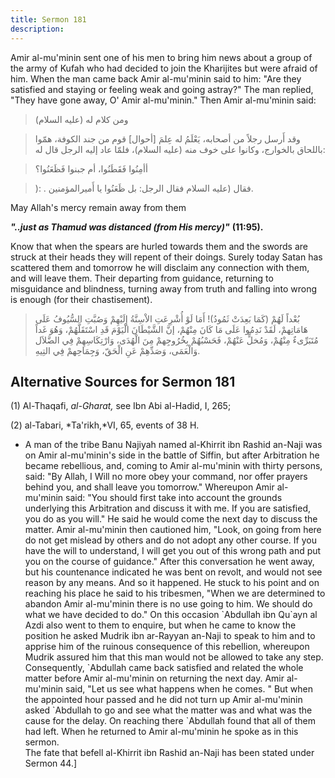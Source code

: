 ```yaml
---
title: Sermon 181
description: 
---
```


Amir al-mu\'minin sent one of his men to bring him news about a group of
the army of Kufah who had decided to join the Kharijites but were afraid
of him.  When the man came back Amir al-mu\'minin said to him:
\"Are they satisfied and staying or feeling weak and going astray?\" The
man replied, \"They have gone away, O\' Amir al-mu\'minin.\" Then Amir
al-mu\'minin said:

> ومن كلام له (عليه السلام)

> وقد أَرسل رجلاً من أصحابه، يَعْلَمُ له عِلمَ \[أحوال\] قوم من جند الكوفة، همّوا
> باللحاق بالخوارج، وكانوا على خوف منه (عليه السلام)، فلمّا عاد إليه
> الرجل قال له:

> أأمِنُوا فَقَطَنُوا، أم جبنوا فَظَعَنُوا؟

> ): . فقال (عليه السلام فقال الرجل: بل ظَعَنُوا يا أَميرالمؤمنين.

May Allah\'s mercy remain away from them

***"..just as Thamud was distanced (from His mercy)"*** **(11:95).**

Know that when the spears are hurled towards them and the swords are
struck at their heads they will repent of their doings. Surely today
Satan has scattered them and tomorrow he will disclaim any connection
with them, and will leave them. Their departing from guidance, returning
to misguidance and blindness, turning away from truth and falling into
wrong is enough (for their chastisement).

> بُعْداً لَهُمْ (كَمَا بَعِدَتْ ثَمُودُ)! أَمَا لَوْ أُشْرِعَتِ الاْسِنَّةُ إِلَيْهِمْ وَصُبَّتِ السُّيُوفُ عَلَى
> هَامَاتِهمْ، لَقَدْ نَدِمُوا عَلَى مَا كَانَ مِنْهُمْ، إنَّ الشَّيْطَانَ الْيَوْمَ قَدِ اسْتَقَلَّهُمْ، وَهُوَ
> غَداً مُتَبَرِّىءٌ مِنْهُمْ، وَمُخلٍّ عَنْهُمْ، فَحَسْبُهُمْ بِخُرُوجِهمْ مِنَ الْهُدَى، وَارْتِكَاسِهِمْ فِي
> الضَّلاَل وَالْعَمَى، وَصَدِّهِمْ عَنِ الْحَقّ، وَجِمَاحِهمْ فِي التِيهِ.

## Alternative Sources for Sermon 181

\(1\) Al-Thaqafi, *al-Gharat,* see Ibn Abi al-Hadid, I, 265;

\(2\) al-Tabari, *Ta\'rikh,*VI, 65, events of 38 H.

-  A man of the
    tribe Banu Najiyah named al-Khirrit ibn Rashid an-Naji was on Amir
    al-mu\'minin\'s side in the battle of Siffin, but after Arbitration
    he became rebellious, and, coming to Amir al-mu\'minin with thirty
    persons, said: \"By Allah, I Will no more obey your command, nor
    offer prayers behind you, and shall leave you tomorrow.\" Whereupon
    Amir al-mu\'minin said: \"You should first take into account the
    grounds underlying this Arbitration and discuss it with me. If you
    are satisfied, you do as you will.\" He said he would come the next
    day to discuss the matter. Amir al-mu\'minin then cautioned him,
    \"Look, on going from here do not get mislead by others and do not
    adopt any other course. If you have the will to understand, I will
    get you out of this wrong path and put you on the course of
    guidance.\" After this conversation he went away, but his
    countenance indicated he was bent on revolt, and would not see
    reason by any means. And so it happened. He stuck to his point and
    on reaching his place he said to his tribesmen, \"When we are
    determined to abandon Amir al-mu\'minin there is no use going to
    him. We should do what we have decided to do.\" On this occasion
    \`Abdullah ibn Qu\`ayn al Azdi also went to them to enquire, but
    when he came to know the position he asked Mudrik ibn ar-Rayyan
    an-Naji to speak to him and to apprise him of the ruinous
    consequence of this rebellion, whereupon Mudrik assured him that
    this man would not be allowed to take any step. Consequently,
    \`Abdullah came back satisfied and related the whole matter before
    Amir al-mu\'minin on returning the next day. Amir al-mu\'minin said,
    \"Let us see what happens when he comes. \" But when the appointed
    hour passed and he did not turn up Amir al-mu\'minin asked
    \`Abdullah to go and see what the matter was and what was the cause
    for the delay. On reaching there \`Abdullah found that all of them
    had left. When he returned to Amir al-mu\'minin he spoke as in this
    sermon.\
    The fate that befell al-Khirrit ibn Rashid an-Naji has been stated
    under Sermon 44.]